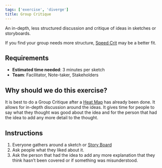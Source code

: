 ```yaml
---
tags: ['exercise', 'diverge']
title: Group Critique
---
```


An in-depth, less structured discussion and critique of ideas in sketches or
storyboards.

If you find your group needs more structure, [Speed Crit](/sprint-guide/exercises/speed-crit) may
be a better fit.

## Requirements

- **Estimated time needed**: 3 minutes per sketch
- **Team**: Facilitator, Note-taker, Stakeholders

## Why should we do this exercise?

It is best to do a Group Critique after a [Heat Map](/sprint-guide/exercises/heat-map) has already
been done. It allows for in-depth discussion around the ideas. It gives time for
people to say what they thought was good about the idea and for the person that
had the idea to add any more detail to the thought.

## Instructions

1. Everyone gathers around a sketch or [Story Board](/sprint-guide/exercises/3-step-storyboard)
2. Ask people what they liked about it.
3. Ask the person that had the idea to add any more explanation that
   they think hasn’t been covered or if something was misunderstood.
